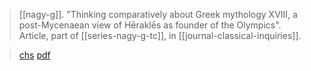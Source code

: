 > [[nagy-g]]. "Thinking comparatively about Greek mythology XVIII, a post-Mycenaean view of Hēraklēs as founder of the Olympics". Article, part of [[series-nagy-g-tc]], in [[journal-classical-inquiries]].

> [chs](https://classical-inquiries.chs.harvard.edu/thinking-comparatively-about-greek-mythology-xviii-a-post-mycenaean-view-of-herakles-as-founder-of-the-olympics/)
> [pdf](a/nagy-g-tc-18.pdf)